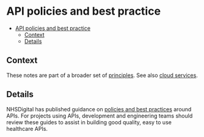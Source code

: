 # API policies and best practice

- [API policies and best practice](#api-policies-and-best-practice)
  - [Context](#context)
  - [Details](#details)

## Context

These notes are part of a broader set of [principles](../principles.md). See also [cloud services](cloud-services.md).

## Details

NHSDigital has published guidance on [policies and best practices](https://digital.nhs.uk/developer/guides-and-documentation/api-policies-and-best-practice) around APIs. For projects using APIs, development and engineering teams should review these guides to assist in building good quality, easy to use healthcare APIs.
